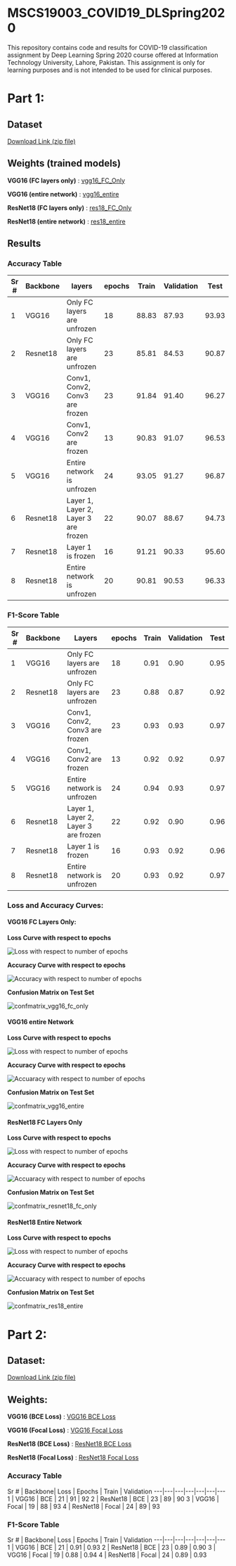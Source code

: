 # MSCS19003_COVID19_DLSpring2020
This repository contains code and results for COVID-19 classification assignment by Deep Learning Spring 2020 course offered at Information Technology University, Lahore, Pakistan. 
This assignment is only for learning purposes and is not intended to be used for clinical purposes.

# Part 1:

## Dataset

[Download Link (zip file)](https://drive.google.com/file/d/1-HQQciKYfwAO3oH7ci6zhg45DduvkpnK/view)

## Weights (trained models)

**VGG16 (FC layers only)** : [vgg16_FC_Only](https://drive.google.com/file/d/1gfmvWBnmoJCTUXZZHS5ldtgmbCacPd8h/view?usp=sharing)

**VGG16 (entire network)** : [vgg16_entire](https://drive.google.com/file/d/1D2_7JlMQf3UVSMgyqJw1mAsDq1aC1reo/view?usp=sharing)

**ResNet18 (FC layers only)** : [res18_FC_Only](https://drive.google.com/file/d/1LX3uqye6nLtGWxF_qZAz6pSlf4Ufki1z/view?usp=sharing)

**ResNet18 (entire network)** : [res18_entire](https://drive.google.com/file/d/1yTxzCfUYlKAVWKsJZ6uJdPKImp1MRiZx/view?usp=sharing)

## Results

### Accuracy Table
Sr # | Backbone| layers |epochs | Train  | Validation  | Test
---|---|---|---|---|---|---
1 | VGG16 | Only FC layers are unfrozen | 18 | 88.83 | 87.93 | 93.93
2 | Resnet18 | Only FC layers are unfrozen | 23 | 85.81 | 84.53 | 90.87
3 | VGG16 | Conv1, Conv2, Conv3 are frozen | 23 | 91.84 | 91.40 | 96.27
4 | VGG16 | Conv1, Conv2 are frozen | 13 | 90.83 | 91.07 | 96.53
5 | VGG16 | Entire network is unfrozen | 24 | 93.05 | 91.27 | 96.87
6 | Resnet18 | Layer 1,  Layer 2, Layer 3 are frozen | 22 | 90.07 | 88.67 | 94.73
7 | Resnet18 | Layer 1 is frozen | 16 | 91.21 | 90.33 | 95.60
8 | Resnet18 | Entire network is unfrozen | 20 | 90.81 | 90.53 | 96.33 

### F1-Score Table
Sr # | Backbone | Layers | epochs | Train  | Validation  | Test
---|---|---|---|---|---|---
1 | VGG16 | Only FC layers are unfrozen | 18 | 0.91 | 0.90 | 0.95
2 | Resnet18 | Only FC layers are unfrozen | 23 | 0.88 | 0.87 | 0.92
3 | VGG16 | Conv1, Conv2, Conv3 are frozen | 23 | 0.93 | 0.93 | 0.97
4 | VGG16 | Conv1, Conv2 are frozen | 13 | 0.92 | 0.92 | 0.97
5 | VGG16 | Entire network is unfrozen | 24 | 0.94 | 0.93 | 0.97
6 | Resnet18 | Layer 1,  Layer 2, Layer 3 are frozen | 22 | 0.92 | 0.90 | 0.96
7 | Resnet18 | Layer 1 is frozen | 16 | 0.93 | 0.92 | 0.96
8 | Resnet18 | Entire network is unfrozen | 20 | 0.93 | 0.92 | 0.97

### Loss and Accuracy Curves:
#### VGG16 FC Layers Only:

**Loss Curve with respect to epochs**

![Loss with respect to number of epochs](figures/vgg16_fc_only_loss.png)

**Accuracy Curve with respect to epochs**

![Accuracy with respect to number of epochs](figures/vgg16_fc_only_acc.png)

**Confusion Matrix on Test Set**

![confmatrix_vgg16_fc_only](figures/vgg16_conf_fc_only.png)

#### VGG16 entire Network

**Loss Curve with respect to epochs**

![Loss with respect to number of epochs](figures/vgg16_entire_loss.png)

**Accuracy Curve with respect to epochs**

![Accuaracy with respect to number of epochs](figures/vgg16_entire_acc.png)

**Confusion Matrix on Test Set**

![confmatrix_vgg16_entire](figures/vgg16_conf_entire.png)

#### ResNet18 FC Layers Only

**Loss Curve with respect to epochs**

![Loss with respect to number of epochs](figures/resnet18_fc_only_loss.png)

**Accuracy Curve with respect to epochs**

![Accuaracy with respect to number of epochs](figures/resnet18_fc_only_acc.png)

**Confusion Matrix on Test Set**

![confmatrix_resnet18_fc_only](figures/res18_conf_fc_only.png)

#### ResNet18 Entire Network

**Loss Curve with respect to epochs**

![Loss with respect to number of epochs](figures/resnet18_entire_loss.png)

**Accuracy Curve with respect to epochs**

![Accuaracy with respect to number of epochs](figures/resnet18_entire_acc.png)

**Confusion Matrix on Test Set**

![confmatrix_res18_entire](figures/res18_conf_entire.png)

# Part 2:

## Dataset:

[Download Link (zip file)](https://drive.google.com/file/d/1eytbwaLQBv12psV8I-aMkIli9N3bf8nO/view)

## Weights:

**VGG16 (BCE Loss)** : [VGG16 BCE Loss](https://drive.google.com/file/d/10rrJQEAYnIPzOsAnFjVyouZAnddoZ7jx/view?usp=sharing)

**VGG16 (Focal Loss)** : [VGG16 Focal Loss](https://drive.google.com/file/d/1aPfsteOSFb4dsEgDokKRHbyo5en4hiy0/view?usp=sharing)

**ResNet18 (BCE Loss)** : [ResNet18 BCE Loss](https://drive.google.com/file/d/1e0pPJnXQLBTvEvme_sn4e34SDQJqEGTC/view?usp=sharing)

**ResNet18 (Focal Loss)** : [ResNet18 Focal Loss](https://drive.google.com/file/d/1zFv0r7wwDcmTooMN1wTcgOgh14Vm1mFX/view?usp=sharing)

### Accuracy Table
Sr # | Backbone| Loss | Epochs | Train  | Validation
---|---|---|---|---|---|---
1 | VGG16 | BCE | 21 | 91 | 92 
2 | ResNet18 | BCE | 23 | 89 | 90 
3 | VGG16 | Focal | 19 | 88 | 93 
4 | ResNet18 | Focal | 24 | 89 | 93 

### F1-Score Table
Sr # | Backbone| Loss | Epochs | Train  | Validation
---|---|---|---|---|---|---
1 | VGG16 | BCE | 21 | 0.91 | 0.93 
2 | ResNet18 | BCE | 23 | 0.89 | 0.90 
3 | VGG16 | Focal | 19 | 0.88 | 0.94 
4 | ResNet18 | Focal | 24 | 0.89 | 0.93 
